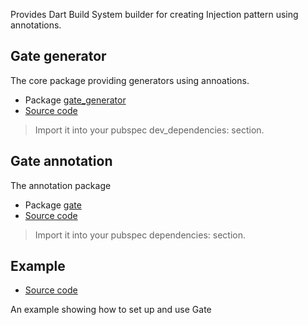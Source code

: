 Provides Dart Build System builder for creating Injection pattern using annotations. 

## Gate generator
The core package providing generators using annoations.
- Package [gate_generator](https://pub.dev/packages/gate_generator)
- [Source code](./packages/gate_generator/)
> Import it into your pubspec dev_dependencies: section.

## Gate annotation
The annotation package 
- Package [gate](https://pub.dev/packages/gate)
- [Source code](./packages/gate/)
> Import it into your pubspec dependencies: section.

## Example
- [Source code](./example/)

An example showing how to set up and use Gate